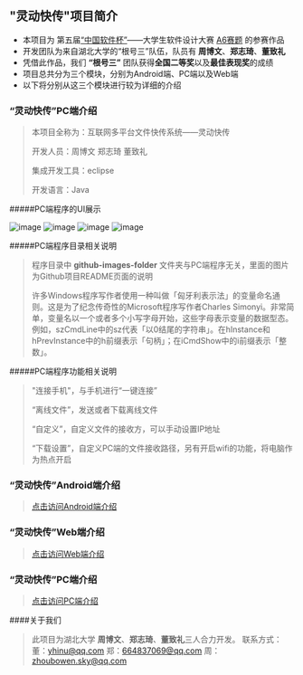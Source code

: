 
## "灵动快传"项目简介

-  本项目为 第五届[“中国软件杯”][2]——大学生软件设计大赛 [A6赛题][1] 的参赛作品
-  开发团队为来自湖北大学的“根号三”队伍，队员有 **周博文**、**郑志琦**、**董致礼** 
-  凭借此作品，我们 **“根号三”** 团队获得**全国二等奖**以及**最佳表现奖**的成绩
-  项目总共分为三个模块，分别为Android端、PC端以及Web端
-  以下将分别从这三个模块进行较为详细的介绍

### “灵动快传”PC端介绍

> 本项目全称为：互联网多平台文件快传系统——灵动快传
> 
> 开发人员：周博文 郑志琦 董致礼
> 
> 集成开发工具：eclipse 
> 
> 开发语言：Java 

#####PC端程序的UI展示

![image](https://github.com/zhoubowen-sky/File-Transmit-pc/blob/master/github-images-folder/main.jpg)
![image](https://github.com/zhoubowen-sky/File-Transmit-pc/blob/master/github-images-folder/lixianwenjian.jpg)
![image](https://github.com/zhoubowen-sky/File-Transmit-pc/blob/master/github-images-folder/zidingyi.jpg)
![image](https://github.com/zhoubowen-sky/File-Transmit-pc/blob/master/github-images-folder/xiazaishezhi.jpg)

#####PC端程序目录相关说明

> 程序目录中 **github-images-folder** 文件夹与PC端程序无关，里面的图片为Github项目README页面的说明
> 
> 许多Windows程序写作者使用一种叫做「匈牙利表示法」的变量命名通则。这是为了纪念传奇性的Microsoft程序写作者Charles Simonyi。非常简单，变量名以一个或者多个小写字母开始，这些字母表示变量的数据型态。例如，szCmdLine中的sz代表「以0结尾的字符串」。在hInstance和hPrevInstance中的h前缀表示「句柄」；在iCmdShow中的i前缀表示「整数」。



#####PC端程序功能相关说明

> "连接手机"，与手机进行“一键连接”
> 
> “离线文件”，发送或者下载离线文件
> 
> “自定义”，自定义文件的接收方，可以手动设置IP地址
> 
> “下载设置”，自定义PC端的文件接收路径，另有开启wifi的功能，将电脑作为热点开启
> 


### “灵动快传”Android端介绍

> [点击访问Android端介绍][3]

### “灵动快传”Web端介绍

> [点击访问Web端介绍][4]

### “灵动快传”PC端介绍

> [点击访问PC端介绍][5]

####关于我们

>此项目为湖北大学 **周博文**、**郑志琦**、**董致礼**三人合力开发。
>联系方式：
>董：yhinu@qq.com
>郑：664837069@qq.com
>周：zhoubowen.sky@qq.com




[1]:http://www.cnsoftbei.com/bencandy.php?fid=130&aid=1379
[2]:http://www.cnsoftbei.com/
[3]:https://github.com/zhoubowen-sky/LingDong2.0/blob/master/README.md
[4]:https://github.com/zhoubowen-sky/LingDongWeb/blob/master/README.md
[5]:https://github.com/zhoubowen-sky/File-Transmit-pc/blob/master/README.md